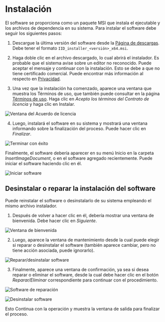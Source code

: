 # Instalación

El software se proporciona como un paquete MSI que instala el ejecutable y los archivos de dependencia en su sistema.
Para instalar el software debe seguir los siguientes pasos:

1. Descargue la última versión del software desde la [Página de descargas](../download.md). Debe tener el formato `IID_installer_<versión>_x64.msi`.

2. Haga doble clic en el archivo descargado, lo cual abrirá el instalador. Es probable que el sistema avise sobre un editor no reconocido. Puede aceptar el mensaje y continuar con la instalación. Esto se debe a que no tiene certificado comercial. Puede encontrar más información al respecto en [Privacidad](../privacy.md).

3. Una vez que la instalación ha comenzado, aparece una ventana que muestra los Términos de uso, que también puede consultar en la página [Términos de uso](../terms.md). Haga clic en *Acepto los términos del Contrato de licencia* y haga clic en Instalar.

![Ventana del Acuerdo de licencia](~/images/es/install_1.png "Ventana del Acuerdo de licencia")

4. Luego, instalará el software en su sistema y mostrará una ventana informando sobre la finalización del proceso. Puede hacer clic en *Finalizar*.

![Terminar con éxito](~/images/es/install_2.png "Terminar con éxito")


Finalmente, el software debería aparecer en su menú Inicio en la carpeta *InsertImageDocument*, o en el software agregado recientemente. Puede iniciar el software haciendo clic en él.

![Iniciar software](~/images/es/install_3.png "Iniciar software")


## Desinstalar o reparar la instalación del software

Puede reinstalar el software o desinstalarlo de su sistema empleando el mismo archivo instalador.

1. Después de volver a hacer clic en él, debería mostrar una ventana de bienvenida. Debe hacer clic en *Siguiente*.

![Ventana de bienvenida](~/images/es/repair_1.png "Ventana de bienvenida")

2. Luego, aparece la ventana de mantenimiento desde la cual puede elegir si reparar o desinstalar el software (también aparece cambiar, pero no tiene acción asociada, puede ignorarlo).

![Reparar/desinstalar software](~/images/es/repair_2.png "Reparar/desinstalar software")

3. Finalmente, aparece una ventana de confirmación, ya sea si desea reparar o eliminar el software, desde la cual debe hacer clic en el botón *Reparar/Eliminar* correspondiente para continuar con el procedimiento.

![Software de reparación](~/images/es/repair_3.png "Software de reparación")

![Desinstalar software](~/images/es/remove_3.png "Desinstalar software")


Esto Continua con la operación y muestra la ventana de salida para finalizar el proceso.